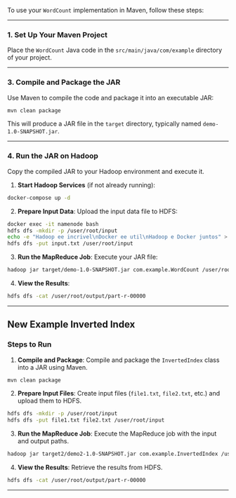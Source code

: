 To use your `WordCount` implementation in Maven, follow these steps:

---

### 1. **Set Up Your Maven Project**

Place the `WordCount` Java code in the `src/main/java/com/example` directory of your project.

---

### 3. **Compile and Package the JAR**
Use Maven to compile the code and package it into an executable JAR:

```bash
mvn clean package
```

This will produce a JAR file in the `target` directory, typically named `demo-1.0-SNAPSHOT.jar`.

---

### 4. **Run the JAR on Hadoop**
Copy the compiled JAR to your Hadoop environment and execute it.

1. **Start Hadoop Services** (if not already running):
```bash
docker-compose up -d
```

2. **Prepare Input Data**:
Upload the input data file to HDFS:
```bash
docker exec -it namenode bash
hdfs dfs -mkdir -p /user/root/input
echo -e "Hadoop ee incrivel\nDocker ee util\nHadoop e Docker juntos" > input.txt
hdfs dfs -put input.txt /user/root/input
```

3. **Run the MapReduce Job**:
Execute your JAR file:
```bash
hadoop jar target/demo-1.0-SNAPSHOT.jar com.example.WordCount /user/root/input /user/root/output
```

4. **View the Results**:
```bash
hdfs dfs -cat /user/root/output/part-r-00000
```

---

## New Example Inverted Index


### **Steps to Run**

1. **Compile and Package**:
Compile and package the `InvertedIndex` class into a JAR using Maven.

```bash
mvn clean package
```

2. **Prepare Input Files**:
Create input files (`file1.txt`, `file2.txt`, etc.) and upload them to HDFS.

```bash
hdfs dfs -mkdir -p /user/root/input
hdfs dfs -put file1.txt file2.txt /user/root/input
```

3. **Run the MapReduce Job**:
Execute the MapReduce job with the input and output paths.

```bash
hadoop jar target2/demo2-1.0-SNAPSHOT.jar com.example.InvertedIndex /user/root/input /user/root/output
```

4. **View the Results**:
   Retrieve the results from HDFS.

```bash
hdfs dfs -cat /user/root/output/part-r-00000
```

---
